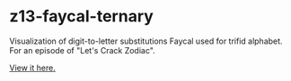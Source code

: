# z13-faycal-ternary
Visualization of digit-to-letter substitutions Faycal used for trifid alphabet.  For an episode of "Let's Crack Zodiac".

[View it here.](https://doranchak.github.io/z13-faycal-ternary)
